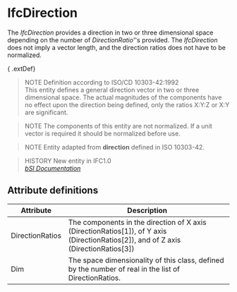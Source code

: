 IfcDirection
============
The _IfcDirection_ provides a direction in two or three dimensional space
depending on the number of _DirectionRatio_''s provided. The _IfcDirection_
does not imply a vector length, and the direction ratios does not have to be
normalized.  
  
{ .extDef}  
> NOTE  Definition according to ISO/CD 10303-42:1992  
> This entity defines a general direction vector in two or three dimensional
> space. The actual magnitudes of the components have no effect upon the
> direction being defined, only the ratios X:Y:Z or X:Y are significant.  
  
> NOTE  The components of this entity are not normalized. If a unit vector is
> required it should be normalized before use.  
  
> NOTE  Entity adapted from **direction** defined in ISO 10303-42.  
  
> HISTORY  New entity in IFC1.0  
[ _bSI
Documentation_](https://standards.buildingsmart.org/IFC/DEV/IFC4_2/FINAL/HTML/schema/ifcgeometryresource/lexical/ifcdirection.htm)


Attribute definitions
---------------------
| Attribute       | Description                                                                                                                        |
|-----------------|------------------------------------------------------------------------------------------------------------------------------------|
| DirectionRatios | The components in the direction of X axis (DirectionRatios[1]), of Y axis (DirectionRatios[2]), and of Z axis (DirectionRatios[3]) |
| Dim             | The space dimensionality of this class, defined by the number of real in the list of DirectionRatios.                              |

